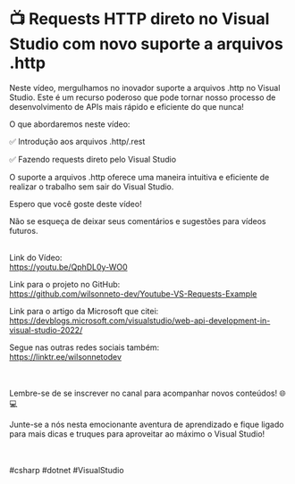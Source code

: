 # 📺 Requests HTTP direto no Visual Studio com novo suporte a arquivos .http

Neste vídeo, mergulhamos no inovador suporte a arquivos .http no Visual Studio. Este é um recurso poderoso que pode tornar nosso processo de desenvolvimento de APIs mais rápido e eficiente do que nunca!

O que abordaremos neste vídeo:
<br />

✅ Introdução aos arquivos .http/.rest<br />

✅ Fazendo requests direto pelo Visual Studio<br />

O suporte a arquivos .http oferece uma maneira intuitiva e eficiente de realizar o trabalho sem sair do Visual Studio.

Espero que você goste deste vídeo! 

Não se esqueça de deixar seus comentários e sugestões para vídeos futuros. 
<br /><br />

Link do Vídeo:<br />
https://youtu.be/QphDL0y-WO0

Link para o projeto no GitHub:<br />
https://github.com/wilsonneto-dev/Youtube-VS-Requests-Example

Link para o artigo da Microsoft que citei:<br />
https://devblogs.microsoft.com/visualstudio/web-api-development-in-visual-studio-2022/

Segue nas outras redes sociais também:<br />
https://linktr.ee/wilsonnetodev

<br /><br />
Lembre-se de se inscrever no canal para acompanhar novos conteúdos! 🌐💻
<br />

Junte-se a nós nesta emocionante aventura de aprendizado e fique ligado para mais dicas e truques para aproveitar ao máximo o Visual Studio!

<br /><br />
#csharp #dotnet #VisualStudio 
